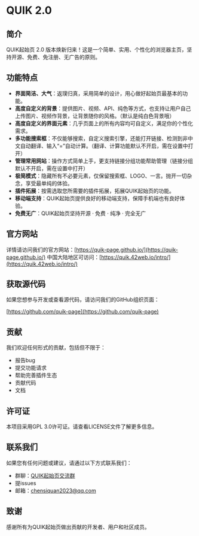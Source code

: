 # QUIK 2.0

## 简介

QUIK起始页 2.0 版本焕新归来！这是一个简单、实用、个性化的浏览器主页，坚持开源、免费、免注册、无广告的原则。

## 功能特点

- **界面简洁、大气**：返璞归真，采用简单的设计，用心做好起始页最基本的功能。
- **高度自定义的背景**：提供图片、视频、API、纯色等方式，也支持让用户自己上传图片、视频作背景，让背景随你的风格。（默认是纯白色背景哦）
- **高度自定义的界面元素**：几乎页面上的所有内容均可自定义，满足你的个性化需求。
- **多功能搜索框**：不仅能够搜索，自定义搜索引擎，还能打开链接、检测到非中文自动翻译、输入“=”自动计算。（翻译、计算功能默认不开启，需在设置中打开）
- **管理常用网站**：操作方式简单上手，更支持链接分组功能帮助管理（链接分组默认不开启，需在设置中打开）
- **极简模式**：隐藏所有不必要元素，仅保留搜索框、LOGO、一言。抛开一切杂念，享受最单纯的体验。
- **插件拓展**：按需选取您所需要的插件拓展，拓展QUIK起始页的功能。
- **移动端支持**：QUIK起始页提供良好的移动端支持，保障手机端也有良好体验。
- **免费无广**：QUIK起始页坚持开源 · 免费 · 纯净 · 完全无广

## 官方网站

详情请访问我们的官方网站：[https://quik-page.github.io/](https://quik-page.github.io/)
中国大陆地区可访问：[https://quik.42web.io/intro/](https://quik.42web.io/intro/)

## 获取源代码

如果您想参与开发或查看源代码，请访问我们的GitHub组织页面：

[https://github.com/quik-page](https://github.com/quik-page)

## 贡献

我们欢迎任何形式的贡献，包括但不限于：

- 报告bug
- 提交功能请求
- 帮助完善插件生态
- 贡献代码
- 文档

## 许可证

本项目采用GPL 3.0许可证。请查看LICENSE文件了解更多信息。

## 联系我们

如果您有任何问题或建议，请通过以下方式联系我们：

- 群聊：[QUIK起始页交流群](https://qm.qq.com/q/EH1dpQPsbu)
- 提issues
- 邮箱：chensiquan2023@qq.com

## 致谢

感谢所有为QUIK起始页做出贡献的开发者、用户和社区成员。
